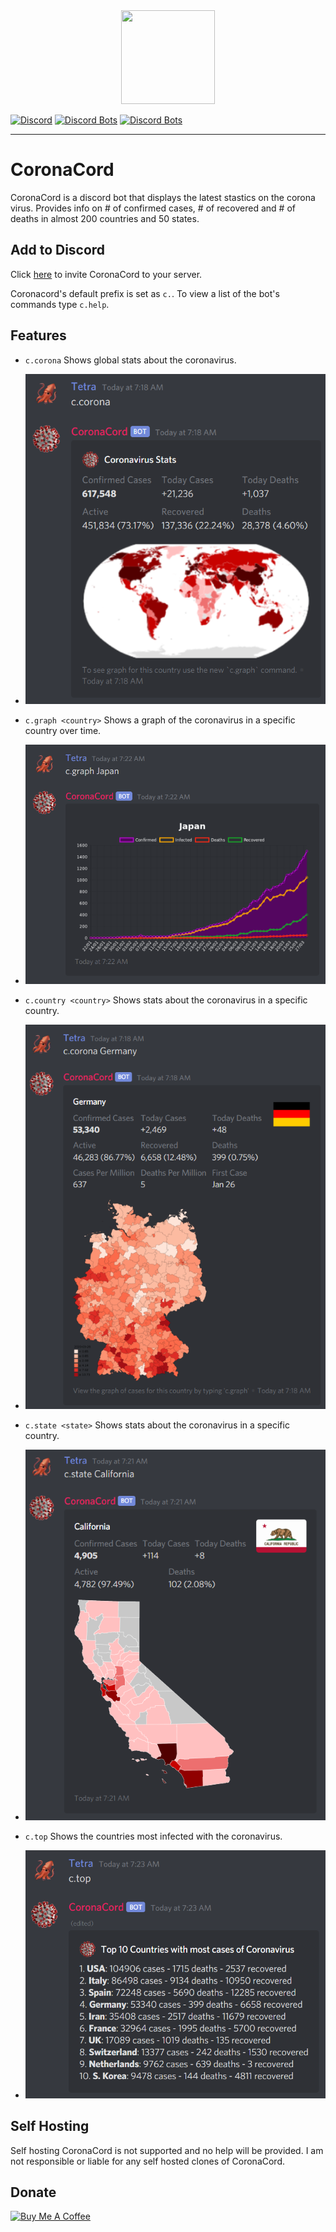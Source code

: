 <div align="center">
    <img src="https://external-content.duckduckgo.com/iu/?u=https%3A%2F%2Fupload.wikimedia.org%2Fwikipedia%2Fcommons%2Fthumb%2F7%2F7c%2F2019-nCoV-CDC-23312.png%2F1200px-2019-nCoV-CDC-23312.png&f=1&nofb=1" width="150px" height="150px" /><br>
</div>

[![Discord](https://discordapp.com/api/guilds/685188144949100691/embed.png?style=shield)](https://discord.gg/9M5qWfy)
[![Discord Bots](https://top.gg/api/widget/status/644977600057573389.svg?noavatar=true)](https://top.gg/bot/644977600057573389)
[![Discord Bots](https://top.gg/api/widget/servers/644977600057573389.svg?noavatar=true)](https://top.gg/bot/644977600057573389)

<hr>

# CoronaCord

CoronaCord is a discord bot that displays the latest stastics on the corona virus. Provides info on # of confirmed cases, # of recovered and # of deaths in almost 200 countries and 50 states.



## Add to Discord
Click [here](https://discordapp.com/oauth2/authorize?client_id=644977600057573389&scope=bot&permissions=347136) to invite CoronaCord to your server. 

Coronacord's default prefix is set as `c.`. To view a list of the bot's commands type `c.help`. 

## Features

* `c.corona` Shows global stats about the coronavirus.

* <img src="./imgs/example2.PNG" alt="Image">

* `c.graph <country>` Shows a graph of the coronavirus in a specific country over time.

* <img src="./imgs/example1.PNG" alt="Image">

* `c.country <country>` Shows stats about the coronavirus in a specific country.

* <img src="./imgs/example3.PNG" alt="Image">

* `c.state <state>` Shows stats about the coronavirus in a specific country.

* <img src="./imgs/example4.PNG" alt="Image">

* `c.top` Shows the countries most infected with the coronavirus.

* <img src="./imgs/example5.PNG" alt="Image">

## Self Hosting
Self hosting CoronaCord is not supported and no help will be provided. I am not responsible or liable for any self hosted clones of CoronaCord.

## Donate
<a href="https://www.buymeacoffee.com/tetra" target="_blank"><img src="https://cdn.buymeacoffee.com/buttons/lato-blue.png" alt="Buy Me A Coffee" style="height: 51px !important;width: 217px !important;" ></a>
